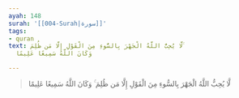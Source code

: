 ```yaml
---
ayah: 148
surah: '[[004-Surah|سورة]]'
tags:
- quran
text: لَّا يُحِبُّ اللَّهُ الْجَهْرَ بِالسُّوءِ مِنَ الْقَوْلِ إِلَّا مَن ظُلِمَ ۚ
  وَكَانَ اللَّهُ سَمِيعًا عَلِيمًا

---
```

> لَّا يُحِبُّ اللَّهُ الْجَهْرَ بِالسُّوءِ مِنَ الْقَوْلِ إِلَّا مَن ظُلِمَ ۚ وَكَانَ اللَّهُ سَمِيعًا عَلِيمًا
